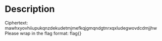 # Description
Ciphertext: mawhxyovhiiupukqnzdekudetmjmefkqjgmqndgtnrxqxludegwovdcdmjjhw 
Please wrap in the flag format: flag{}
